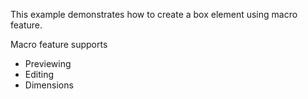 This example demonstrates how to create a box element using macro feature.

Macro feature supports

* Previewing
* Editing
* Dimensions